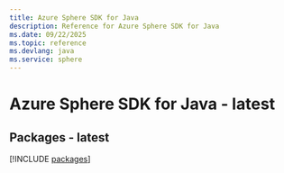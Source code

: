 ```yaml
---
title: Azure Sphere SDK for Java
description: Reference for Azure Sphere SDK for Java
ms.date: 09/22/2025
ms.topic: reference
ms.devlang: java
ms.service: sphere
---
```

# Azure Sphere SDK for Java - latest
## Packages - latest
[!INCLUDE [packages](sphere-index.md)]